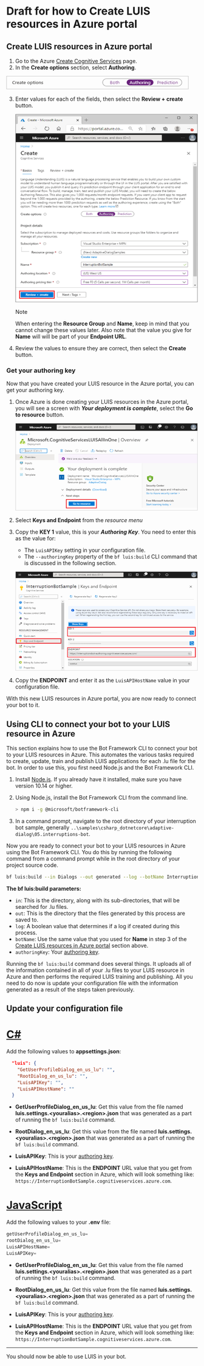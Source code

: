 # Draft for how to Create LUIS resources in Azure portal
## Create LUIS resources in Azure portal

1. Go to the Azure [Create Cognitive Services][CognitiveServicesLUISAllInOne] page.  
2. In the **Create options** section, select **Authoring**.

  ![Set Create options to Authoring](./media/adaptive-dialogs/create-options-authoring.png)

3. Enter values for each of the fields, then select the **Review + create** button.

   ![Set Create options to Authoring](./media/adaptive-dialogs/create-cognitive-services.png)

    > [!NOTE]
    > When entering the **Resource Group** and **Name**, keep in mind that you cannot change these values later. Also note that the value you give for **Name** will will be part of your **Endpoint URL**.

4. Review the values to ensure they are correct, then select the **Create** button.

### Get your authoring key

Now that you have created your LUIS resource in the Azure portal, you can get your authoring key.

1. Once Azure is done creating your LUIS resources in the Azure portal, you will see a screen with ***Your deployment is complete***, select the **Go to resource** button.

   ![select the Go to resource button](./media/adaptive-dialogs/your-deployment-is-complete.png)

2. Select **Keys and Endpoint** from the *resource menu*
3. Copy the **KEY 1** value, this is your ***Authoring Key***. You need to enter this as the value for:
    -  The `LuisAPIKey` setting in your configuration file.
    - The `--authoringKey` property of the `bf luis:build` CLI command that is discussed in the following section.

   ![select the Go to resource button](./media/adaptive-dialogs/keys-and-endpoint.png)

4. Copy the **ENDPOINT** and enter it as the `LuisAPIHostName` value in your configuration file.

With this new LUIS resources in Azure portal, you are now ready to connect your bot to it.

## Using CLI to connect your bot to your LUIS resource in Azure

This section explains how to use the Bot Framework CLI to connect your bot to your LUIS resources in Azure. This automates the various tasks required to create, update, train and publish LUIS applications for each .lu file for the bot. In order to use this, you first need Node.js and the Bot Framework CLI.

1. Install [Node.js](https://nodejs.org/en/download/). If you already have it installed, make sure you have version 10.14 or higher.
1. Using Node.js, install the Bot Framework CLI from the command line.

    ```bash
    > npm i -g @microsoft/botframework-cli
    ```

1. In a command prompt, navigate to the root directory of your interruption bot sample, generally `..\samples\csharp_dotnetcore\adaptive-dialog\05.interruptions-bot`.

Now you are ready to connect your bot to your LUIS resources in Azure using the Bot Framework CLI. You do this by running the following command from a command prompt while in the root directory of your project source code.

``` bash
bf luis:build --in Dialogs --out generated --log --botName InterruptionBotSample --authoringKey <your-authoring-key>
```

**The bf luis:build parameters:**

- `in`: This is the directory, along with its sub-directories, that will be searched for .lu files.
- `out`: This is the directory that the files generated by this process are saved to.
- `log`: A boolean value that determines if a log if created during this process.
- `botName`: Use the same value that you used for **Name** in step 3 of the [Create LUIS resources in Azure portal](#create-luis-resources-in-azure-portal) section above.
- `authoringKey`: Your [authoring key](#get-your-authoring-key).

Running the `bf luis:build` command does several things. It uploads all of the information contained in all of your .lu files to your LUIS resource in Azure and then performs the required LUIS training and publishing.  All you need to do now is update your configuration file with the information generated as a result of the steps taken previously.

## Update your configuration file

# [C#](#tab/csharp)

Add the following values to **appsettings.json**:

``` json
  "luis": {
    "GetUserProfileDialog_en_us_lu": "",
    "RootDialog_en_us_lu": "",
    "LuisAPIKey": "",
    "LuisAPIHostName": ""
  }
```

- **GetUserProfileDialog_en_us_lu**: Get this value from the file named **luis.settings.\<youralias>.\<region>.json** that was generated as a part of running the `bf luis:build` command.

- **RootDialog_en_us_lu**: Get this value from the file named **luis.settings.\<youralias>.\<region>.json** that was generated as a part of running the `bf luis:build` command.

- **LuisAPIKey**: This is your [authoring key](#get-your-authoring-key).

- **LuisAPIHostName**: This is the **ENDPOINT** URL value that you get from the **Keys and Endpoint** section in Azure, which will look something like: `https://InterruptionBotSample.cognitiveservices.azure.com`.
 
# [JavaScript](#tab/javascript)

Add the following values to your **.env** file:

``` JavaScript
getUserProfileDialog_en_us_lu=
rootDialog_en_us_lu=
LuisAPIHostName=
LuisAPIKey=
```

- **GetUserProfileDialog_en_us_lu**: Get this value from the file named **luis.settings.\<youralias>.\<region>.json** that was generated as a part of running the `bf luis:build` command.

- **RootDialog_en_us_lu**: Get this value from the file named **luis.settings.\<youralias>.\<region>.json** that was generated as a part of running the `bf luis:build` command.

- **LuisAPIKey**: This is your [authoring key](#get-your-authoring-key).

- **LuisAPIHostName**: This is the **ENDPOINT** URL value that you get from the **Keys and Endpoint** section in Azure, which will look something like: `https://InterruptionBotSample.cognitiveservices.azure.com`.

---

You should now be able to use LUIS in your bot.

<!-- End note style links ----------------------------------------------------------------------------------------->
[create-luis-resources-in-azure-portal]: https://docs.microsoft.com/en-us/azure/cognitive-services/luis/luis-how-to-azure-subscription#create-luis-resources-in-azure-portal
[CognitiveServicesLUISAllInOne]: https://portal.azure.com/#create/Microsoft.CognitiveServicesLUISAllInOne
